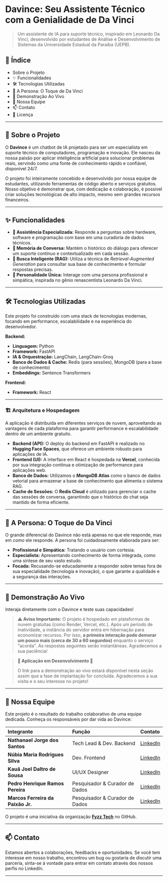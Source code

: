 # Davince: Seu Assistente Técnico com a Genialidade de Da Vinci

> Um assistente de IA para suporte técnico, inspirado em Leonardo Da Vinci, desenvolvido por estudantes de Análise e Desenvolvimento de Sistemas da Universidade Estadual da Paraíba (UEPB).

## 📜 Índice

  - Sobre o Projeto
  - ✨ Funcionalidades
  - 🛠️ Tecnologias Utilizadas
  - 🎨 A Persona: O Toque de Da Vinci
  - 🚀 Demonstração Ao Vivo
  - 👥 Nossa Equipe
  - 📫 Contato
  - 📄 Licença

-----

## 📖 Sobre o Projeto

O **Davince** é um chatbot de IA projetado para ser um especialista em suporte técnico de computadores, programação e inovação. Ele nasceu da nossa paixão por aplicar inteligência artificial para solucionar problemas reais, servindo como uma fonte de conhecimento rápido e confiável, disponível 24/7.

O projeto foi inteiramente concebido e desenvolvido por nossa equipe de estudantes, utilizando ferramentas de código aberto e serviços gratuitos. Nosso objetivo é demonstrar que, com dedicação e colaboração, é possível criar soluções tecnológicas de alto impacto, mesmo sem grandes recursos financeiros.

-----

## ✨ Funcionalidades

  - **🧠 Assistência Especializada:** Responde a perguntas sobre hardware, software e programação com base em uma curadoria de dados técnicos.
  - **📜 Memória de Conversa:** Mantém o histórico do diálogo para oferecer um suporte contínuo e contextualizado em cada sessão.
  - **🔎 Busca Inteligente (RAG):** Utiliza a técnica de *Retrieval-Augmented Generation* para consultar sua base de conhecimento e formular respostas precisas.
  - **🎩 Personalidade Única:** Interage com uma persona profissional e simpática, inspirada no gênio renascentista Leonardo Da Vinci.

-----

## 🛠️ Tecnologias Utilizadas

Este projeto foi construído com uma stack de tecnologias modernas, focando em performance, escalabilidade e na experiência do desenvolvedor.

**Backend:**

  - **Linguagem:** Python
  - **Framework:** FastAPI
  - **IA & Orquestração:** LangChain, LangChain-Groq
  - **Banco de Dados & Cache:** Redis (para sessões), MongoDB (para a base de conhecimento)
  - **Embeddings:** Sentence Transformers

**Frontend:**

  - **Framework:** React

-----

### 🏗️ Arquitetura e Hospedagem

A aplicação é distribuída em diferentes serviços de nuvem, aproveitando as vantagens de cada plataforma para garantir performance e escalabilidade dentro de um ambiente gratuito.

- **Backend (API):** O deploy do backend em FastAPI é realizado no **Hugging Face Spaces**, que oferece um ambiente robusto para aplicações de IA.
- **Frontend (UI):** A interface em React é hospedada na **Vercel**, conhecida por sua integração contínua e otimização de performance para aplicações web.
- **Banco de Dados:** Utilizamos o **MongoDB Atlas** como o banco de dados vetorial para armazenar a base de conhecimento que alimenta o sistema RAG.
- **Cache de Sessões:** O **Redis Cloud** é utilizado para gerenciar o cache das sessões de conversa, garantindo que o histórico do chat seja mantido de forma eficiente.

-----

## 🎨 A Persona: O Toque de Da Vinci

O grande diferencial do Davince não está apenas no que ele responde, mas em *como* ele responde. A persona foi cuidadosamente elaborada para ser:

  - **Profissional e Simpática:** Tratando o usuário com cortesia.
  - **Especialista:** Apresentando conhecimento de forma integrada, como uma síntese de seu vasto estudo.
  - **Focada:** Recusando-se educadamente a responder sobre temas fora de sua especialidade (tecnologia e inovação), o que garante a qualidade e a segurança das interações.

-----

## 🚀 Demonstração Ao Vivo

Interaja diretamente com o Davince e teste suas capacidades\!
> **⚠️ Aviso Importante:**
> O projeto é hospedado em plataformas de nuvem gratuitas (como Render, Vercel, etc.). Após um período de inatividade, a instância do servidor entra em hibernação para economizar recursos. Por isso, **a primeira interação pode demorar um pouco mais (cerca de 30 a 60 segundos)** enquanto o serviço "acorda". As respostas seguintes serão instantâneas. Agradecemos a sua paciência\!

> **🚧 Aplicação em Desenvolvimento 🚧**
>
> O link para a demonstração ao vivo estará disponível nesta seção assim que a fase de implantação for concluída. Agradecemos a sua visita e o seu interesse no projeto!

-----

## 👥 Nossa Equipe

Este projeto é o resultado do trabalho colaborativo de uma equipe dedicada. Conheça os responsáveis por dar vida ao Davince:

| Integrante | Função | Contato |
| :--- | :--- | :--- |
| **Nathanael Jorge dos Santos** | Tech Lead & Dev. Backend | [LinkedIn](https://www.linkedin.com/in/jorge-nathanael) |
| **Núbia Maria Rodrigues Silva** | Dev. Frontend | [LinkedIn](https://www.linkedin.com/in/núbia-maria) |
| **Kauã Joel Daltro de Sousa** | UI/UX Designer | [LinkedIn](https://www.linkedin.com/in/kauã-joel) |
| **Pedro Henrique Ramos Pereira** | Pesquisador & Curador de Dados | [LinkedIn](https://www.linkedin.com/in/pedro-henrique-ramos-44424737b) |
| **Marcos Ferreira da Paixão Jr.** | Pesquisador & Curador de Dados | [LinkedIn](https://www.google.com/search?q=https://www.linkedin.com/in/marcos-ferreira-54451132b) |

O projeto é uma iniciativa da organização **[Fyzz Tech](https://github.com/Fyzz-Tech)** no GitHub.

-----

## 📫 Contato

Estamos abertos a colaborações, feedbacks e oportunidades. Se você tem interesse em nosso trabalho, encontrou um bug ou gostaria de discutir uma parceria, sinta-se à vontade para entrar em contato através dos nossos perfis no LinkedIn.

-----
